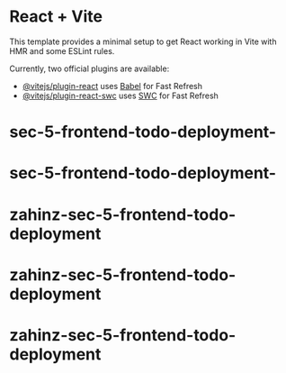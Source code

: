 # React + Vite

This template provides a minimal setup to get React working in Vite with HMR and some ESLint rules.

Currently, two official plugins are available:

- [@vitejs/plugin-react](https://github.com/vitejs/vite-plugin-react/blob/main/packages/plugin-react/README.md) uses [Babel](https://babeljs.io/) for Fast Refresh
- [@vitejs/plugin-react-swc](https://github.com/vitejs/vite-plugin-react-swc) uses [SWC](https://swc.rs/) for Fast Refresh
# sec-5-frontend-todo-deployment-
# sec-5-frontend-todo-deployment-
# zahinz-sec-5-frontend-todo-deployment
# zahinz-sec-5-frontend-todo-deployment
# zahinz-sec-5-frontend-todo-deployment
